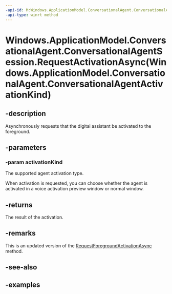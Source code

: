 ```yaml
---
-api-id: M:Windows.ApplicationModel.ConversationalAgent.ConversationalAgentSession.RequestActivationAsync(Windows.ApplicationModel.ConversationalAgent.ConversationalAgentActivationKind)
-api-type: winrt method
---
```


# Windows.ApplicationModel.ConversationalAgent.ConversationalAgentSession.RequestActivationAsync(Windows.ApplicationModel.ConversationalAgent.ConversationalAgentActivationKind)

<!--
public Windows.Foundation.IAsyncOperation<Windows.ApplicationModel.ConversationalAgent.ConversationalAgentActivationResult> RequestActivationAsync (Windows.ApplicationModel.ConversationalAgent.ConversationalAgentActivationKind activationKind);
-->

## -description

Asynchronously requests that the digital assistant be activated to the foreground.

## -parameters

### -param activationKind

The supported agent activation type.

When activation is requested, you can choose whether the agent is activated in a voice activation preview window or normal window.

## -returns

The result of the activation.

## -remarks

This is an updated version of the [RequestForegroundActivationAsync](conversationalagentsession_requestforegroundactivationasync_303330599.md) method.

## -see-also

## -examples
